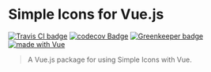 # Simple Icons for Vue.js
[![Travis CI badge](https://travis-ci.org/sh7dm/vue-simple-icons.svg?branch=master)](https://travis-ci.org/sh7dm/vue-simple-icons)
[![codecov Badge](https://codecov.io/gh/esh7dm/vue-simple-icons/branch/master/graph/badge.svg)](https://codecov.io/gh/sh7dm/vue-simple-icons)
[![Greenkeeper badge](https://badges.greenkeeper.io/sh7dm/vue-simple-icons.svg)](https://greenkeeper.io/)
[![made with Vue](https://img.shields.io/badge/made%20with-Vue-%23ef4041.svg)](https://vuejs.org/)

> A Vue.js package for using Simple Icons with Vue.

